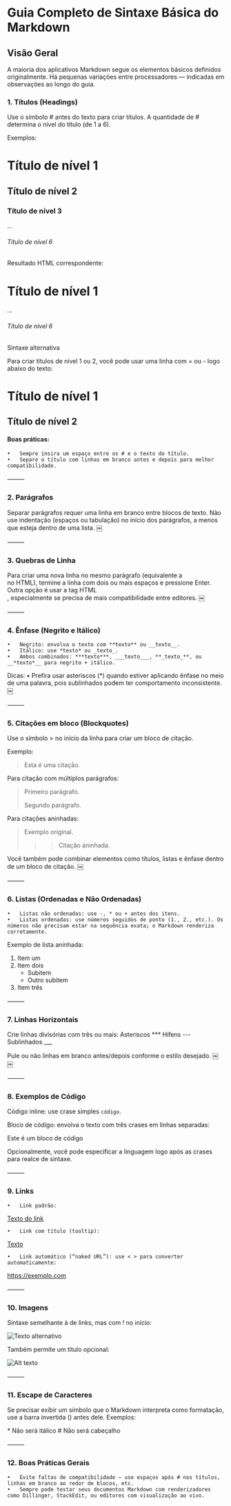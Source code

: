 # Guia Completo de Sintaxe Básica do Markdown 

## Visão Geral

A maioria dos aplicativos Markdown segue os elementos básicos definidos originalmente. Há pequenas variações entre processadores — indicadas em observações ao longo do guia.

### 1. Títulos (Headings)

Use o símbolo # antes do texto para criar títulos. A quantidade de # determina o nível do título (de 1 a 6).

Exemplos:

# Título de nível 1
## Título de nível 2
### Título de nível 3
...
###### Título de nível 6

Resultado HTML correspondente:

<h1>Título de nível 1</h1>
...
<h6>Título de nível 6</h6>

Sintaxe alternativa

Para criar títulos de nível 1 ou 2, você pode usar uma linha com = ou - logo abaixo do texto:

Título de nível 1
=================

Título de nível 2
-----------------

#### Boas práticas:
	•	Sempre insira um espaço entre os # e o texto do título.
	•	Separe o título com linhas em branco antes e depois para melhor compatibilidade.

⸻

### 2. Parágrafos

Separar parágrafos requer uma linha em branco entre blocos de texto. Não use indentação (espaços ou tabulação) no início dos parágrafos, a menos que esteja dentro de uma lista.  ￼

⸻

### 3. Quebras de Linha

Para criar uma nova linha no mesmo parágrafo (equivalente a <br> no HTML), termine a linha com dois ou mais espaços e pressione Enter. Outra opção é usar a tag HTML <br>, especialmente se precisa de mais compatibilidade entre editores.  ￼

⸻

### 4. Ênfase (Negrito e Itálico)
	•	Negrito: envolva o texto com **texto** ou __texto__.
	•	Itálico: use *texto* ou _texto_.
	•	Ambos combinados: ***texto***, ___texto___, **_texto_**, ou __*texto*__ para negrito + itálico.

Dicas:
	•	Prefira usar asteriscos (*) quando estiver aplicando ênfase no meio de uma palavra, pois sublinhados podem ter comportamento inconsistente.  ￼

⸻

### 5. Citações em bloco (Blockquotes)

Use o símbolo > no início da linha para criar um bloco de citação.

Exemplo:

> Esta é uma citação.

Para citação com múltiplos parágrafos:

> Primeiro parágrafo.
>
> Segundo parágrafo.

Para citações aninhadas:

> Exemplo original.
> >> Citação aninhada.

Você também pode combinar elementos como títulos, listas e ênfase dentro de um bloco de citação.  ￼

⸻

### 6. Listas (Ordenadas e Não Ordenadas)

	•	Listas não ordenadas: use -, * ou + antes dos itens.
	•	Listas ordenadas: use números seguidos de ponto (1., 2., etc.). Os números não precisam estar na sequência exata; o Markdown renderiza corretamente.

Exemplo de lista aninhada:

1. Item um
2. Item dois
   - Subitem
   - Outro subitem
3. Item três

⸻

### 7. Linhas Horizontais

Crie linhas divisórias com três ou mais:
Asteriscos ***
Hífens ---
Sublinhados ___

Pule ou não linhas em branco antes/depois conforme o estilo desejado.  ￼ ￼

⸻

### 8. Exemplos de Código

Código inline: use crase simples `código`.

Bloco de código: envolva o texto com três crases em linhas separadas:



Este é um bloco de código



Opcionalmente, você pode especificar a linguagem logo após as crases para realce de sintaxe.

⸻

### 9. Links
	•	Link padrão:

[Texto do link](https://exemplo.com)

	•	Link com título (tooltip):

[Texto](https://exemplo.com "Título opcional")

	•	Link automático (“naked URL”): use < > para converter automaticamente:

<https://exemplo.com>


⸻

### 10. Imagens

Sintaxe semelhante à de links, mas com ! no início:

![Texto alternativo](caminho/da/imagem.jpg)

Também permite um título opcional:

![Alt texto](imagem.jpg "Título Opcional")


⸻

### 11. Escape de Caracteres

Se precisar exibir um símbolo que o Markdown interpreta como formatação, use a barra invertida () antes dele. Exemplos:

\* Não será itálico
\# Não será cabeçalho


⸻

### 12. Boas Práticas Gerais
	•	Evite faltas de compatibilidade — use espaços após # nos títulos, linhas em branco ao redor de blocos, etc.
	•	Sempre pode testar seus documentos Markdown com renderizadores como Dillinger, StackEdit, ou editores com visualização ao vivo.

